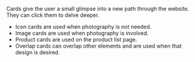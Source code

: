 Cards give the user a small glimpse into a new path through the website. They can click them to delve deeper.
- Icon cards are used when photography is not needed.
- Image cards are used when photography is involved.
- Product cards are used on the product list page.
- Overlap cards can overlap other elements and are used when that design is desired.
